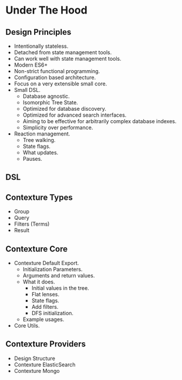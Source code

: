﻿# Under The Hood

## Design Principles

- Intentionally stateless.
- Detached from state management tools.
- Can work well with state management tools.
- Modern ES6+
- Non-strict functional programming.
- Configuration based architecture.
- Focus on a very extensible small core.
- Small DSL.
  - Database agnostic.
  - Isomorphic Tree State.
  - Optimized for database discovery.
  - Optimized for advanced search interfaces.
  - Aiming to be effective for arbitrarily complex database indexes.
  - Simplicity over performance.
- Reaction management.
  - Tree walking.
  - State flags.
  - What updates.
  - Pauses.

## DSL

## Contexture Types
- Group
- Query
- Filters (Terms)
- Result

## Contexture Core
- Contexture Default Export.
  - Initialization Parameters.
  - Arguments and return values.
  - What it does.
    - Initial values in the tree.
    - Flat lenses.
    - State flags.
    - Add filters.
    - DFS initialization.
  - Example usages.
- Core Utils.

## Contexture Providers
  - Design Structure
  - Contexture ElasticSearch
  - Contexture Mongo
